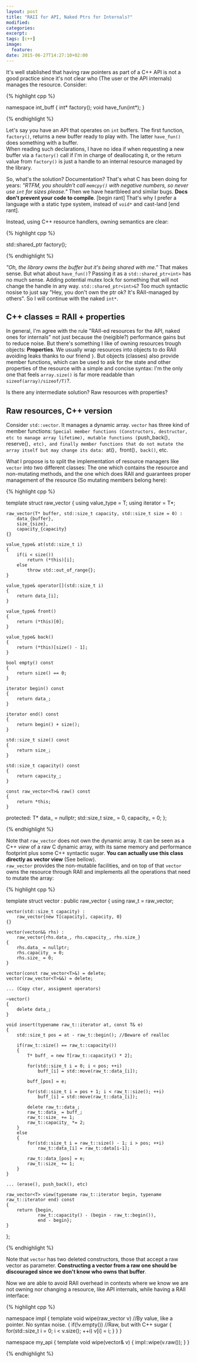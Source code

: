 ```yaml
---
layout: post
title: "RAII for API, Naked Ptrs for Internals?"
modified:
categories: 
excerpt:
tags: [c++]
image:
  feature:
date: 2015-06-27T14:27:10+02:00
---
```


It's well stablished that having raw pointers as part of a C++ API is not a good practice since it's not clear who (The user or the API internals) manages the resource. Consider:

{% highlight cpp %}

namespace int_buff
{
	int* factory();
	void have_fun(int*);
}

{% endhighlight %}

Let's say you have an API that operates on `int` buffers. The first function, `factory()`, returns a new buffer ready to play with. The latter `have_fun()` does something with a buffer.  
When reading such declarations, I have no idea if when requesting a new buffer via a `factory()` call if I'm in charge of deallocating it, or the return value from `factory()` is just a handle to an internal resource managed by the library. 

So, what's the solution? Documentation? That's what C has been doing for years: *"RTFM, you shouldn't call `memcpy()` with negative numbers, so never use `int` for sizes please."* Then we have heartbleed and similar bugs. **Docs don't prevent your code to compile**. [begin rant] That's why I prefer a language with a static type system, instead of `void*` and cast-land [end rant].

Instead, using C++ resource handlers, owning semantics are clear:

{% highlight cpp %}

std::shared_ptr<int> factory();

{% endhighlight %}

*"Oh, the library owns the buffer but it's being shared with me."* That makes sense. But what about `have_fun()`? Passing it as a `std::shared_ptr<int>` has no much sense. Adding potential mutex lock for something that will not change the handle in any way. `std::shared_ptr<int>&`? Too much syntactic nosise to just say "Hey, you don't own the ptr ok? It's RAII-managed by others". So I will continue with the naked `int*`.

## C++ classes = RAII + properties

In general, I'm agree with the rule "RAII-ed resources for the API, naked ones for internals" not just because the (neigible?) performance gains but to reduce noise. But there's something I like of owning resources trough objects: **Properties**. We usually wrap resources into objects to do RAII avoiding leaks thanks to our friend `}`. But objects (classes) also provide member functions, which can be used to ask for the state and other properties of the resource with a simple and concise syntax: I'm the only one that feels `array.size()` is far more readable than `sizeof(array)/sizeof/T)`?.

Is there any intermediate solution? Raw resources with properties?

## Raw resources, C++ version

Consider `std::vector`. It manages a dynamic array. `vector` has three kind of member functions: `Special member functions (Constructors, destructor, etc to manage array lifetime), mutable functions (`push_back()`, `reserve()`, etc), and finally member functions that do not mutate the array itself but may change its data: `at()`, `front()`, back()`, etc.

What I propose is to split the implementation of resource managers like `vector` into two different classes: The one which contains the resource and non-mutating methods, and the one which does RAII and guarantees proper management of the resource (So mutating members belong here):

{% highlight cpp %}

template<typename T>
struct raw_vector
{
	using value_type = T;
	using iterator = T*;

	raw_vector(T* buffer, std::size_t capacity, std::size_t size = 0) :
		data_{buffer},
		size_{size},
		capacity_{capacity}
	{}

	value_type& at(std::size_t i)
	{
		if(i < size())
			return (*this)[i];
		else
			throw std::out_of_range{};
	}

	value_type& operator[](std::size_t i)
	{
		return data_[i];
	}

	value_type& front()
	{
		return (*this)[0];
	}

	value_type& back()
	{
		return (*this)[size() - 1];
	}
	
	bool empty() const
	{
		return size() == 0;
	}

	iterator begin() const
	{
		return data_;
	}

	iterator end() const
	{
		return begin() + size();
	}

	std::size_t size() const
	{
		return size_;
	}

	std::size_t capacity() const
	{
		return capacity_;
	}

	const raw_vector<T>& raw() const
	{
		return *this;
	}

protected:
	T* data_ = nullptr;
	std::size_t size_ = 0, capacity_ = 0; 
};

{% endhighlight %}

Note that `raw_vector` does not own the dynamic array. It can be seen as a C++ *view* of a raw C dynamic array, with its same memory and performance footprint plus some C++ syntactic sugar. **You can actually use this class directly as vector view** (See bellow).  
`raw_vector` provides the non-mutable facilities, and on top of that `vector` owns the resource through RAII and implements all the operations that need to mutate the array:

{% highlight cpp %}

template<typename T>
struct vector : public raw_vector<T>
{
	using raw_t = raw_vector<T>;

	vector(std::size_t capacity) :
		raw_vector{new T[capacity], capacity, 0}
	{}

	vector(vector&& rhs) :
		raw_vector{rhs.data_, rhs.capacity_, rhs.size_}
	{
		rhs.data_ = nullptr;
		rhs.capacity_ = 0;
		rhs.size_ = 0;			
	}

	vector(const raw_vector<T>&) = delete;
	vector(raw_vector<T>&&) = delete;

	... (Copy ctor, assigment operators)

	~vector()
	{
		delete data_;
	}

	void insert(typename raw_t::iterator at, const T& e)
	{
		std::size_t pos = at - raw_t::begin(); //Beware of realloc

		if(raw_t::size() == raw_t::capacity())
		{
			T* buff_ = new T[raw_t::capacity() * 2];

			for(std::size_t i = 0; i < pos; ++i)
				buff_[i] = std::move(raw_t::data_[i]);

			buff_[pos] = e;

			for(std::size_t i = pos + 1; i < raw_t::size(); ++i)
				buff_[i] = std::move(raw_t::data_[i]);

			delete raw_t::data_;
			raw_t::data_ = buff_;
			raw_t::size_ += 1;
			raw_t::capacity_ *= 2;
		}
		else
		{
			for(std::size_t i = raw_t::size() - 1; i > pos; ++i)
				raw_t::data_[i] = raw_t::data[i-1];

			raw_t::data_[pos] = e;
			raw_t::size_ += 1;
		}
	}

	... (erase(), push_back(), etc)

	raw_vector<T> view(typename raw_t::iterator begin, typename raw_t::iterator end) const
	{
		return {begin, 
			    raw_t::capacity() - (begin - raw_t::begin()),
			    end - begin};
	}
};

{% endhighlight %}

Note that `vector` has two deleted constructors, those that accept a raw vector as parameter. **Constructing a vector from a raw one should be discouraged since we don't know who owns that buffer**.

Now we are able to avoid RAII overhead in contexts where we know we are not owning nor changing a resource, like API internals, while having a RAII interface:

{% highlight cpp %}

namespace impl
{
	template<typename T>
	void wipe(raw_vector<T> v) //By value, like a pointer. No syntax noise. 
	{
		if(!v.empty()) //Raw, but with C++ sugar
		{
			for(std::size_t i = 0; i < v.size(); ++i)
				v[i] = i;
		}
	}
}

namespace my_api
{
	template<typename T>
	void wipe(vector<T>& v)
	{
		impl::wipe(v.raw());
	}
}

{% endhighlight %}